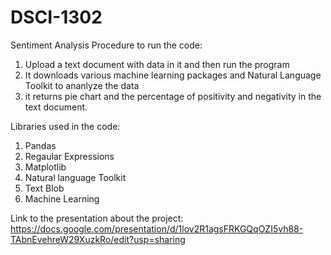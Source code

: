 # DSCI-1302
Sentiment Analysis
Procedure to run the code:
1. Upload a text document with data in it and then run the program
2. It downloads various machine learning packages and Natural Language Toolkit to ananlyze the data
3. it returns pie chart and the percentage of positivity and negativity in the text document. 

Libraries used in the code:
1. Pandas
2. Regaular Expressions
3. Matplotlib
4. Natural language Toolkit
5. Text Blob
6. Machine Learning


Link to the presentation about the project:
https://docs.google.com/presentation/d/1lov2R1agsFRKGQqOZI5vh88-TAbnEvehreW29XuzkRo/edit?usp=sharing
